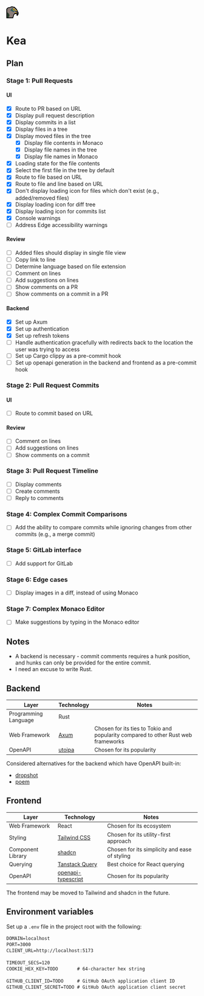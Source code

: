 ![Kea logo](./kea-client/src/assets/logo-light.gif)

# Kea

## Plan

### Stage 1: Pull Requests

#### UI

- [x] Route to PR based on URL
- [x] Display pull request description
- [x] Display commits in a list
- [x] Display files in a tree
- [x] Display moved files in the tree
  - [x] Display file contents in Monaco
  - [x] Display file names in the tree
  - [x] Display file names in Monaco
- [x] Loading state for the file contents
- [x] Select the first file in the tree by default
- [x] Route to file based on URL
- [x] Route to file and line based on URL
- [x] Don't display loading icon for files which don't exist (e.g., added/removed files)
- [x] Display loading icon for diff tree
- [x] Display loading icon for commits list
- [x] Console warnings
- [ ] Address Edge accessibility warnings

#### Review

- [ ] Added files should display in single file view
- [ ] Copy link to line
- [ ] Determine language based on file extension
- [ ] Comment on lines
- [ ] Add suggestions on lines
- [ ] Show comments on a PR
- [ ] Show comments on a commit in a PR

#### Backend

- [x] Set up Axum
- [x] Set up authentication
- [x] Set up refresh tokens
- [ ] Handle authentication gracefully with redirects back to the location the user was trying to access
- [ ] Set up Cargo clippy as a pre-commit hook
- [ ] Set up openapi generation in the backend and frontend as a pre-commit hook

### Stage 2: Pull Request Commits

#### UI

- [ ] Route to commit based on URL

#### Review

- [ ] Comment on lines
- [ ] Add suggestions on lines
- [ ] Show comments on a commit

### Stage 3: Pull Request Timeline

- [ ] Display comments
- [ ] Create comments
- [ ] Reply to comments

### Stage 4: Complex Commit Comparisons

- [ ] Add the ability to compare commits while ignoring changes from other commits (e.g., a merge commit)

### Stage 5: GitLab interface

- [ ] Add support for GitLab

### Stage 6: Edge cases

- [ ] Display images in a diff, instead of using Monaco

### Stage 7: Complex Monaco Editor

- [ ] Make suggestions by typing in the Monaco editor

## Notes

- A backend is necessary - commit comments requires a hunk position, and hunks can only be provided for the entire commit.
- I need an excuse to write Rust.

## Backend

| Layer                | Technology                                                                   | Notes                                                                             |
| -------------------- | ---------------------------------------------------------------------------- | --------------------------------------------------------------------------------- |
| Programming Language | Rust                                                                         |                                                                                   |
| Web Framework        | [Axum](https://github.com/tokio-rs/axum)                                     | Chosen for its ties to Tokio and popularity compared to other Rust web frameworks |
| OpenAPI              | [utoipa](https://github.com/juhaku/utoipa/blob/master/utoipa-axum/README.md) | Chosen for its popularity                                                         |

Considered alternatives for the backend which have OpenAPI built-in:

- [dropshot](https://github.com/oxidecomputer/dropshot)
- [poem](https://github.com/poem-web/poem)

## Frontend

| Layer             | Technology                                                             | Notes                                         |
| ----------------- | ---------------------------------------------------------------------- | --------------------------------------------- |
| Web Framework     | React                                                                  | Chosen for its ecosystem                      |
| Styling           | [Tailwind CSS](https://tailwindcss.com/)                               | Chosen for its utility-first approach         |
| Component Library | [shadcn](https://shadcn.com/)                                          | Chosen for its simplicity and ease of styling |
| Querying          | [Tanstack Query](https://tanstack.com/query/latest/docs/)              | Best choice for React querying                |
| OpenAPI           | [openapi-typescript](https://github.com/openapi-ts/openapi-typescript) | Chosen for its popularity                     |

The frontend may be moved to Tailwind and shadcn in the future.

## Environment variables

Set up a `.env` file in the project root with the following:

```env
DOMAIN=localhost
PORT=3000
CLIENT_URL=http://localhost:5173

TIMEOUT_SECS=120
COOKIE_HEX_KEY=TODO       # 64-character hex string

GITHUB_CLIENT_ID=TODO     # GitHub OAuth application client ID
GITHUB_CLIENT_SECRET=TODO # GitHub OAuth application client secret
```
